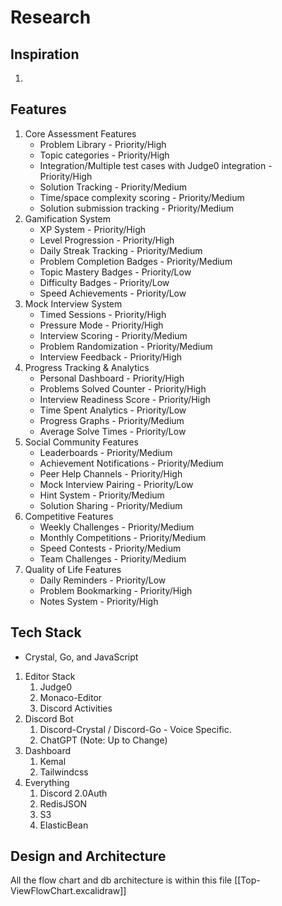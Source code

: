 
# Research

## Inspiration
1. 
## Features
1. Core Assessment Features
	- Problem Library - Priority/High
	- Topic categories - Priority/High
	- Integration/Multiple test cases with Judge0 integration - Priority/High
	- Solution Tracking - Priority/Medium
	- Time/space complexity scoring - Priority/Medium
	- Solution submission tracking - Priority/Medium
2. Gamification System
	- XP System - Priority/High
	- Level Progression - Priority/High
	- Daily Streak Tracking - Priority/Medium
	- Problem Completion Badges - Priority/Medium
	- Topic Mastery Badges - Priority/Low
	- Difficulty Badges - Priority/Low
	- Speed Achievements - Priority/Low
3. Mock Interview System
	- Timed Sessions - Priority/High
	- Pressure Mode - Priority/High
	- Interview Scoring - Priority/Medium
	- Problem Randomization - Priority/Medium
	- Interview Feedback - Priority/High
4. Progress Tracking & Analytics
	- Personal Dashboard - Priority/High
	- Problems Solved Counter - Priority/High
	- Interview Readiness Score - Priority/High
	- Time Spent Analytics - Priority/Low
	- Progress Graphs - Priority/Medium
	- Average Solve Times - Priority/Low
5. Social Community Features
	- Leaderboards - Priority/Medium
	- Achievement Notifications - Priority/Medium
	- Peer Help Channels - Priority/High
	- Mock Interview Pairing - Priority/Low
	- Hint System - Priority/Medium
	- Solution Sharing - Priority/Medium
6. Competitive Features
	- Weekly Challenges - Priority/Medium
	- Monthly Competitions - Priority/Medium
	- Speed Contests - Priority/Medium
	- Team Challenges - Priority/Medium
7. Quality of Life Features
	- Daily Reminders - Priority/Low
	- Problem Bookmarking - Priority/High
	- Notes System - Priority/High

## Tech Stack
- Crystal, Go, and JavaScript
1. Editor Stack
	1. Judge0
	2. Monaco-Editor
	3. Discord Activities
2. Discord Bot
	1. Discord-Crystal / Discord-Go - Voice Specific.
	2. ChatGPT (Note: Up to Change)
3. Dashboard
	1. Kemal
	2. Tailwindcss
4. Everything
	1. Discord 2.0Auth
	2. RedisJSON
	3. S3
	4. ElasticBean

## Design and Architecture
 All the flow chart and db architecture is within this file
 [[Top-ViewFlowChart.excalidraw]]